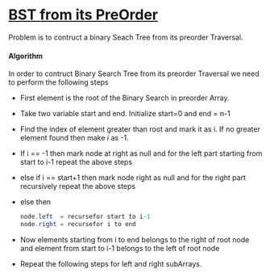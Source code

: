 # [BST from its PreOrder ](leetcode.com/problems/construct-binary-search-tree-from-preorder-traversal/)


Problem is to contruct a binary Seach Tree from its preorder Traversal.


#### Algorithm

In order to contruct Binary Search Tree from its preorder Traversal we need to perform the following steps

- First element is the root of the Binary Search in preorder Array.
- Take two variable start and end. Initialize start=0 and end = n-1
- Find the index of element greater than root and mark it as i. If no greater element found then make *i* as -1.
- If i == -1 then mark node at right as null and for the left part 
starting from start to i-1 repeat the above steps
- else if i == start+1 then mark node right as null and for the right part 
recursively repeat the above steps
- else then 
  ```java
  node.left  = recursefor start to i-1
  node.right = recursefor i to end
  ```

- Now elements starting from i to end belongs to the right of root node and element from start to i-1 belongs to the left of root node
- Repeat the following steps for left and right subArrays. 